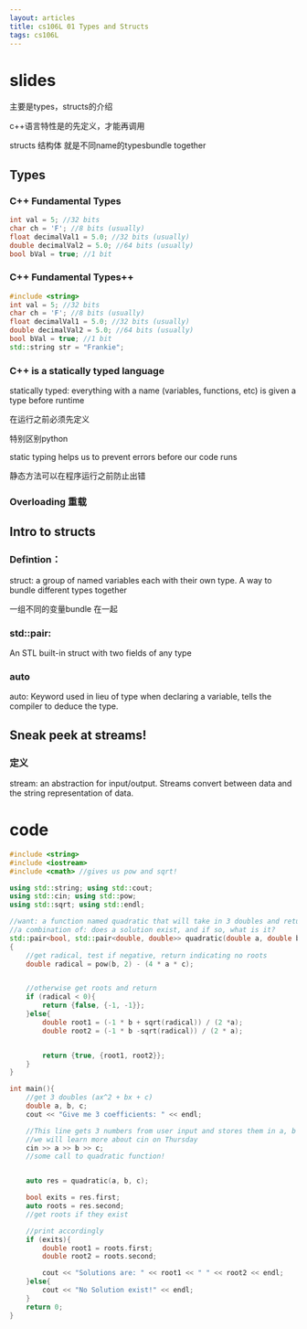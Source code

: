 ```yaml
---
layout: articles
title: cs106L 01 Types and Structs
tags: cs106L
---
```

# slides

主要是types，structs的介绍

c++语言特性是的先定义，才能再调用

structs 结构体 就是不同name的typesbundle together

## Types


### C++ Fundamental Types

```cpp
int val = 5; //32 bits
char ch = 'F'; //8 bits (usually)
float decimalVal1 = 5.0; //32 bits (usually)
double decimalVal2 = 5.0; //64 bits (usually)
bool bVal = true; //1 bit
```
### C++ Fundamental Types++
```cpp
#include <string>
int val = 5; //32 bits
char ch = 'F'; //8 bits (usually)
float decimalVal1 = 5.0; //32 bits (usually)
double decimalVal2 = 5.0; //64 bits (usually)
bool bVal = true; //1 bit
std::string str = "Frankie";
```

### C++ is a statically typed language

statically typed: everything with a name (variables, functions, etc) is given a type before runtime

在运行之前必须先定义

特别区别python

static typing helps us to prevent errors before our code runs

静态方法可以在程序运行之前防止出错


### Overloading 重载


## Intro to structs 

### Defintion：

struct: a group of named variables each with their own type. A way to bundle different types together

一组不同的变量bundle 在一起

### std::pair: 

An STL built-in struct with two fields of any type

### auto

auto: Keyword used in lieu of type when declaring a variable, tells the compiler to deduce the type.


## Sneak peek at streams!

### 定义
stream: an abstraction for input/output. Streams convert between data and the string representation of data.


# code

```cpp
#include <string>
#include <iostream>
#include <cmath> //gives us pow and sqrt!

using std::string; using std::cout;
using std::cin; using std::pow;
using std::sqrt; using std::endl;

//want: a function named quadratic that will take in 3 doubles and return
//a combination of: does a solution exist, and if so, what is it?
std::pair<bool, std::pair<double, double>> quadratic(double a, double b, double c)
{
	//get radical, test if negative, return indicating no roots
	double radical = pow(b, 2) - (4 * a * c);


	//otherwise get roots and return
	if (radical < 0){
		return {false, {-1, -1}};
	}else{
		double root1 = (-1 * b + sqrt(radical)) / (2 *a);
		double root2 = (-1 * b -sqrt(radical)) / (2 * a);


		return {true, {root1, root2}};
	}
}

int main(){
	//get 3 doubles (ax^2 + bx + c)
	double a, b, c;
	cout << "Give me 3 coefficients: " << endl;

	//This line gets 3 numbers from user input and stores them in a, b and c 
	//we will learn more about cin on Thursday
	cin >> a >> b >> c;
	//some call to quadratic function!


	auto res = quadratic(a, b, c);

	bool exits = res.first;
	auto roots = res.second;
	//get roots if they exist

	//print accordingly
	if (exits){
		double root1 = roots.first;
		double root2 = roots.second;

		cout << "Solutions are: " << root1 << " " << root2 << endl;
	}else{
		cout << "No Solution exist!" << endl;
	}
	return 0;
}
```